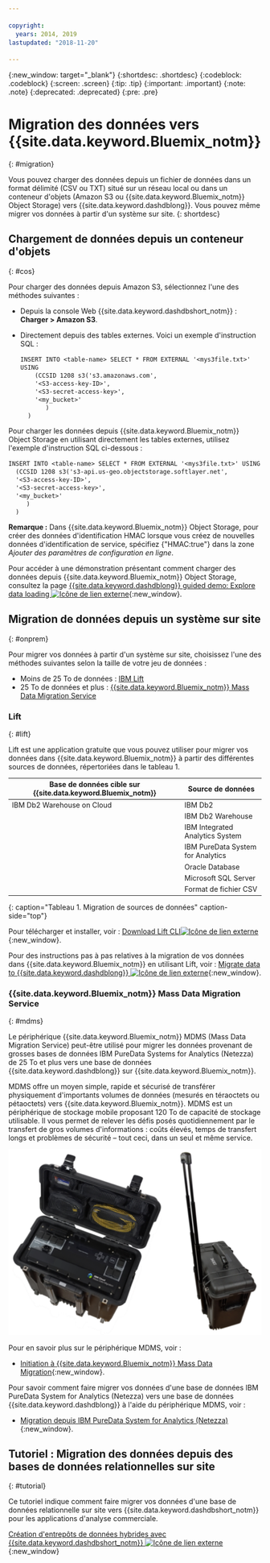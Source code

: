 ```yaml
---

copyright:
  years: 2014, 2019
lastupdated: "2018-11-20"

---
```


<!-- Attribute definitions --> 
{:new_window: target="_blank"}
{:shortdesc: .shortdesc}
{:codeblock: .codeblock}
{:screen: .screen}
{:tip: .tip}
{:important: .important}
{:note: .note}
{:deprecated: .deprecated}
{:pre: .pre}

# Migration des données vers {{site.data.keyword.Bluemix_notm}}
{: #migration}

Vous pouvez charger des données depuis un fichier de données dans un format délimité (CSV ou TXT) situé sur un réseau local ou dans un conteneur d'objets (Amazon S3 ou {{site.data.keyword.Bluemix_notm}} Object Storage) vers {{site.data.keyword.dashdblong}}. Vous pouvez même migrer vos données à partir d'un système sur site.
{: shortdesc}

## Chargement de données depuis un conteneur d'objets
{: #cos}

Pour charger des données depuis Amazon S3, sélectionnez l'une des méthodes suivantes :
  * Depuis la console Web {{site.data.keyword.dashdbshort_notm}} : **Charger > Amazon S3**. 
  * Directement depuis des tables externes. Voici un exemple d'instruction SQL :

    ```
    INSERT INTO <table-name> SELECT * FROM EXTERNAL '<mys3file.txt>' USING
        (CCSID 1208 s3('s3.amazonaws.com',
        '<S3-access-key-ID>',
        '<S3-secret-access-key>',
        '<my_bucket>'
           )
      )      
    ```

Pour charger les données depuis {{site.data.keyword.Bluemix_notm}} Object Storage en utilisant directement les tables externes, utilisez l'exemple d'instruction SQL ci-dessous :

```
INSERT INTO <table-name> SELECT * FROM EXTERNAL '<mys3file.txt>' USING
  (CCSID 1208 s3('s3-api.us-geo.objectstorage.softlayer.net', 
  '<S3-access-key-ID>',
  '<S3-secret-access-key>', 
  '<my_bucket>'
     )
  )      
```

**Remarque :** Dans {{site.data.keyword.Bluemix_notm}} Object Storage, pour créer des données d'identification HMAC lorsque vous créez de nouvelles données d'identification de service, spécifiez {"HMAC:true"} dans la zone *Ajouter des paramètres de configuration en ligne*.

Pour accéder à une démonstration présentant comment charger des données depuis {{site.data.keyword.Bluemix_notm}} Object Storage, consultez la page [{{site.data.keyword.dashdblong}} guided demo: Explore data loading ![Icône de lien externe](../../icons/launch-glyph.svg "Icône de lien externe")](https://www.ibm.com/cloud/garage/demo/try-db2-warehouse-cloud){:new_window}.

## Migration de données depuis un système sur site
{: #onprem}

Pour migrer vos données à partir d'un système sur site, choisissez l'une des méthodes suivantes selon la taille de votre jeu de données :
* Moins de 25 To de données : [IBM Lift](#lift)
* 25 To de données et plus : [{{site.data.keyword.Bluemix_notm}} Mass Data Migration Service](#mdms)

### Lift
{: #lift}

Lift est une application gratuite que vous pouvez utiliser pour migrer vos données dans {{site.data.keyword.Bluemix_notm}} à partir des différentes sources de données, répertoriées dans le tableau 1. 

| Base de données cible sur {{site.data.keyword.Bluemix_notm}} | Source de données |
|------------------------------|-------------|
| IBM Db2 Warehouse on Cloud   | IBM Db2 |
|                              | IBM Db2 Warehouse |
|                              | IBM Integrated Analytics System |
|                              | IBM PureData System for Analytics |
|                              | Oracle Database |
|                              | Microsoft SQL Server |
|                              | Format de fichier CSV |
{: caption="Tableau 1. Migration de sources de données" caption-side="top"}

Pour télécharger et installer, voir : [Download Lift CLI![Icône de lien externe](../../icons/launch-glyph.svg "Icône de lien externe")](https://lift.ng.bluemix.net/#download){:new_window}.

Pour des instructions pas à pas relatives à la migration de vos données dans {{site.data.keyword.Bluemix_notm}} en utilisant Lift, voir : [Migrate data to {{site.data.keyword.dashdblong}} ![Icône de lien externe](../../icons/launch-glyph.svg "Icône de lien externe")](https://lift.ng.bluemix.net/#docs){:new_window}.

### {{site.data.keyword.Bluemix_notm}} Mass Data Migration Service
{: #mdms}

Le périphérique {{site.data.keyword.Bluemix_notm}} MDMS (Mass Data Migration Service) peut-être utilisé pour migrer les données provenant de grosses bases de données IBM PureData Systems for Analytics (Netezza) de 25 To et plus vers une base de données {{site.data.keyword.dashdblong}} sur {{site.data.keyword.Bluemix_notm}}.

MDMS offre un moyen simple, rapide et sécurisé de transférer physiquement d'importants volumes de données (mesurés en téraoctets ou pétaoctets) vers {{site.data.keyword.Bluemix_notm}}. MDMS est un périphérique de stockage mobile proposant 120 To de capacité de stockage utilisable. Il vous permet de relever les défis posés quotidiennement par le transfert de gros volumes d'informations : coûts élevés, temps de transfert longs et problèmes de sécurité – tout ceci, dans un seul et même service.

![Vue du périphérique Mass Data Migration Service](images/mdms.svg)

Pour en savoir plus sur le périphérique MDMS, voir : 
- [Initiation à {{site.data.keyword.Bluemix_notm}} Mass Data Migration](/docs/infrastructure/mass-data-migration/index.html#getting-started-with-ibm-cloud-mass-data-migration){:new_window}.

Pour savoir comment faire migrer vos données d'une base de données IBM PureData System for Analytics (Netezza) vers une base de données {{site.data.keyword.dashdblong}} à l'aide du périphérique MDMS, voir : 
- [Migration depuis IBM PureData System for Analytics (Netezza)](/docs/services/Db2whc/pda_db2whc_mdms.html){:new_window}.

## Tutoriel : Migration des données depuis des bases de données relationnelles sur site
{: #tutorial}

Ce tutoriel indique comment faire migrer vos données d'une base de données relationnelle sur site vers {{site.data.keyword.dashdbshort_notm}} pour les applications d'analyse commerciale. 

[Création d'entrepôts de données hybrides avec {{site.data.keyword.dashdbshort_notm}} ![Icône de lien externe](../../icons/launch-glyph.svg "Icône de lien externe")](https://www.ibm.com/cloud/garage/tutorials/ibm-db2-warehouse-on-cloud/hybrid-data-warehousing-with-db-2-warehouse-on-cloud){:new_window}

